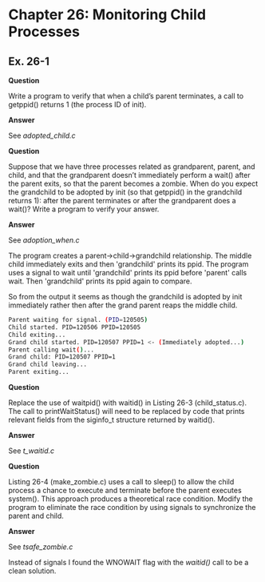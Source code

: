 # Chapter 26: Monitoring Child Processes
## Ex. 26-1

**Question**

Write a program to verify that when a child’s parent terminates, a call to getppid()
returns 1 (the process ID of init).

**Answer**

See *adopted_child.c*

**Question**

Suppose that we have three processes related as grandparent, parent, and child,
and that the grandparent doesn’t immediately perform a wait() after the parent
exits, so that the parent becomes a zombie. When do you expect the grandchild to
be adopted by init (so that getppid() in the grandchild returns 1): after the parent
terminates or after the grandparent does a wait()? Write a program to verify your
answer.

**Answer**

See *adoption_when.c*

The program creates a parent->child->grandchild relationship. The middle child immediately
exits and then 'grandchild' prints its ppid. The program uses a signal to wait until
'grandchild' prints its ppid before 'parent' calls wait. Then 'grandchild' prints its ppid
again to compare.

So from the output it seems as though the grandchild is adopted by init immediately
rather then after the grand parent reaps the middle child.

```bash
Parent waiting for signal. (PID=120505)
Child started. PID=120506 PPID=120505
Child exiting...
Grand child started. PID=120507 PPID=1 <- (Immediately adopted...)
Parent calling wait()...
Grand child: PID=120507 PPID=1
Grand child leaving...
Parent exiting...
```

**Question**

Replace the use of waitpid() with waitid() in Listing 26-3 (child_status.c). The call to
printWaitStatus() will need to be replaced by code that prints relevant fields from
the siginfo_t structure returned by waitid().

**Answer**

See *t_waitid.c*

**Question**

Listing 26-4 (make_zombie.c) uses a call to sleep() to allow the child process a chance
to execute and terminate before the parent executes system(). This approach
produces a theoretical race condition. Modify the program to eliminate the race
condition by using signals to synchronize the parent and child.

**Answer**

See *tsafe_zombie.c*

Instead of signals I found the WNOWAIT flag with the *waitid()* call to be a clean solution.
